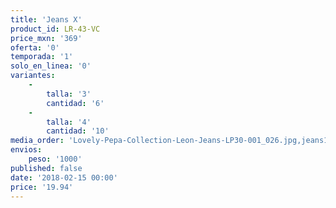 ```yaml
---
title: 'Jeans X'
product_id: LR-43-VC
price_mxn: '369'
oferta: '0'
temporada: '1'
solo_en_linea: '0'
variantes:
    -
        talla: '3'
        cantidad: '6'
    -
        talla: '4'
        cantidad: '10'
media_order: 'Lovely-Pepa-Collection-Leon-Jeans-LP30-001_026.jpg,jeans1.jpeg,jeans2.jpeg,jeans3.jpeg'
envios:
    peso: '1000'
published: false
date: '2018-02-15 00:00'
price: '19.94'
---
```


